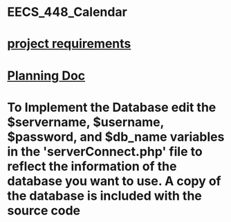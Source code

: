 # EECS_448_Calendar
# [project requirements](https://wiki.ittc.ku.edu/ittc_wiki/index.php/EECS448:Project1)
# [Planning Doc](https://docs.google.com/document/d/1ZJA5ylYeOnR_NBRTtAjRwvixRXUndpHy_WWtUqpyD1c/edit?usp=sharing)
# To Implement the Database edit the $servername, $username, $password, and $db_name variables in the 'serverConnect.php' file to reflect the information of the database you want to use. A copy of the database is included with the source code
